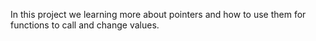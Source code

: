 In this project we learning more about pointers and how to use them for functions to call and change values.
